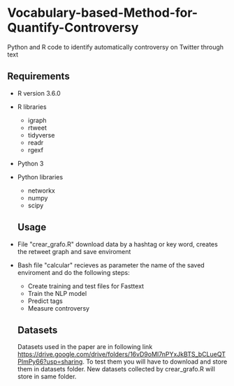 # Vocabulary-based-Method-for-Quantify-Controversy
Python and R code to identify automatically controversy on Twitter through text


## Requirements 

- R version 3.6.0
- R libraries
  - igraph
  - rtweet
  - tidyverse
  - readr
  - rgexf
  
- Python 3
- Python libraries
  - networkx
  - numpy
  - scipy
  
  ## Usage
  
- File "crear_grafo.R" download data by a hashtag or key word, creates the retweet graph and save enviroment
- Bash file "calcular" recieves as parameter the name of the saved enviroment and do the following steps:
  - Create training and test files for Fasttext
  - Train the NLP model
  - Predict tags
  - Measure controversy
  
  ## Datasets
  
  Datasets used in the paper are in following link https://drive.google.com/drive/folders/16vD9oMI7nPYxJkBTS_bCLueQTPlmPy66?usp=sharing. To test them you will have to download and store them in datasets folder. New datasets collected by crear_grafo.R will store in same folder.
